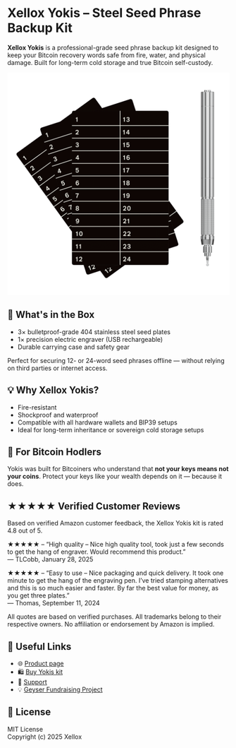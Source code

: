 # Xellox Yokis – Steel Seed Phrase Backup Kit

**Xellox Yokis** is a professional-grade seed phrase backup kit designed to keep your Bitcoin recovery words safe from fire, water, and physical damage. Built for long-term cold storage and true Bitcoin self-custody.

<img src="./xellox-yokis-kit-seed-backup-engraver.png" alt="Xellox Yokis Kit – triple steel plates and engraver" title="Xellox Yokis Kit – triple steel plates and engraver" width="600"/>

## 🔐 What's in the Box

- 3× bulletproof-grade 404 stainless steel seed plates  
- 1× precision electric engraver (USB rechargeable)  
- Durable carrying case and safety gear  

Perfect for securing 12- or 24-word seed phrases offline — without relying on third parties or internet access.

## 💡 Why Xellox Yokis?

- Fire-resistant  
- Shockproof and waterproof  
- Compatible with all hardware wallets and BIP39 setups  
- Ideal for long-term inheritance or sovereign cold storage setups  

## 🎯 For Bitcoin Hodlers

Yokis was built for Bitcoiners who understand that **not your keys means not your coins**. Protect your keys like your wealth depends on it — because it does.

## ★★★★★ Verified Customer Reviews

Based on verified Amazon customer feedback, the Xellox Yokis kit is rated 4.8 out of 5.

★★★★★ – “High quality – Nice high quality tool, took just a few seconds to get the hang of engraver. Would recommend this product.”  
— TLCobb, January 28, 2025

★★★★★ – “Easy to use – Nice packaging and quick delivery. It took one minute to get the hang of the engraving pen. I’ve tried stamping alternatives and this is so much easier and faster. By far the best value for money, as you get three plates.”  
— Thomas, September 11, 2024

All quotes are based on verified purchases. All trademarks belong to their respective owners. No affiliation or endorsement by Amazon is implied.

## 🔗 Useful Links

- 🌐 [Product page](https://www.xellox.io/yokis/)
- 🛍️ [Buy Yokis kit](https://www.xellox.io/product/yokis/)
- 🤝 [Support](https://www.xellox.io/support/)
- 💡 [Geyser Fundraising Project](https://geyser.fund/project/clavis)

## 📄 License

MIT License  
Copyright (c) 2025 Xellox
